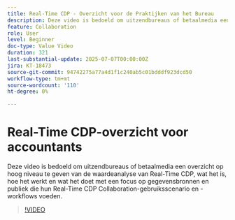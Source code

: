 ```yaml
---
title: Real-Time CDP - Overzicht voor de Praktijken van het Bureau
description: Deze video is bedoeld om uitzendbureaus of betaalmedia een overzicht op hoog niveau te geven van de waardeanalyse van Real-Time CDP, wat het is, hoe het werkt en wat het doet met een focus op gegevensbronnen en publiek die hun Real-Time CDP Collaboration-gebruiksscenario en -workflows voeden.
feature: Collaboration
role: User
level: Beginner
doc-type: Value Video
duration: 321
last-substantial-update: 2025-07-07T00:00:00Z
jira: KT-18473
source-git-commit: 94742275a77a4d1f1c240ab5c01bdddf923dcd50
workflow-type: tm+mt
source-wordcount: '110'
ht-degree: 0%

---
```



# Real-Time CDP-overzicht voor accountants

Deze video is bedoeld om uitzendbureaus of betaalmedia een overzicht op hoog niveau te geven van de waardeanalyse van Real-Time CDP, wat het is, hoe het werkt en wat het doet met een focus op gegevensbronnen en publiek die hun Real-Time CDP Collaboration-gebruiksscenario en -workflows voeden.

>[!VIDEO](https://video.tv.adobe.com/v/3464657/?learn=on&enablevpops)

